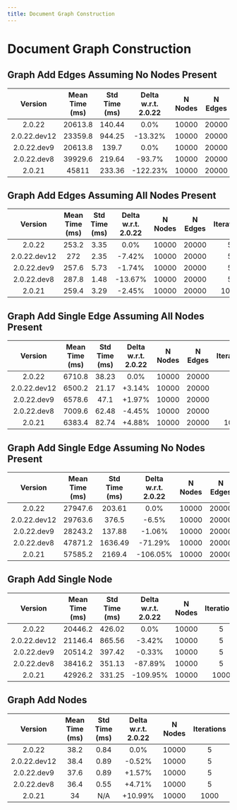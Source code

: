 ```yaml
---
title: Document Graph Construction
---
```

# Document Graph Construction

## Graph Add Edges Assuming No Nodes Present

| Version | Mean Time (ms) | Std Time (ms) | Delta w.r.t. 2.0.22 | N Nodes | N Edges | Iterations |
| :---: | :---: | :---: | :---: | :---: | :---: | :---: |
| 2.0.22 | 20613.8 | 140.44 | 0.0% | 10000 | 20000 | 5 |
| 2.0.22.dev12 | 23359.8 | 944.25 | -13.32% | 10000 | 20000 | 5 |
| 2.0.22.dev9 | 20613.8 | 139.7 | 0.0% | 10000 | 20000 | 5 |
| 2.0.22.dev8 | 39929.6 | 219.64 | -93.7% | 10000 | 20000 | 5 |
| 2.0.21 | 45811 | 233.36 | -122.23% | 10000 | 20000 | 1000 |
## Graph Add Edges Assuming All Nodes Present

| Version | Mean Time (ms) | Std Time (ms) | Delta w.r.t. 2.0.22 | N Nodes | N Edges | Iterations |
| :---: | :---: | :---: | :---: | :---: | :---: | :---: |
| 2.0.22 | 253.2 | 3.35 | 0.0% | 10000 | 20000 | 5 |
| 2.0.22.dev12 | 272 | 2.35 | -7.42% | 10000 | 20000 | 5 |
| 2.0.22.dev9 | 257.6 | 5.73 | -1.74% | 10000 | 20000 | 5 |
| 2.0.22.dev8 | 287.8 | 1.48 | -13.67% | 10000 | 20000 | 5 |
| 2.0.21 | 259.4 | 3.29 | -2.45% | 10000 | 20000 | 1000 |
## Graph Add Single Edge Assuming All Nodes Present

| Version | Mean Time (ms) | Std Time (ms) | Delta w.r.t. 2.0.22 | N Nodes | N Edges | Iterations |
| :---: | :---: | :---: | :---: | :---: | :---: | :---: |
| 2.0.22 | 6710.8 | 38.23 | 0.0% | 10000 | 20000 | 5 |
| 2.0.22.dev12 | 6500.2 | 21.17 | +3.14% | 10000 | 20000 | 5 |
| 2.0.22.dev9 | 6578.6 | 47.1 | +1.97% | 10000 | 20000 | 5 |
| 2.0.22.dev8 | 7009.6 | 62.48 | -4.45% | 10000 | 20000 | 5 |
| 2.0.21 | 6383.4 | 82.74 | +4.88% | 10000 | 20000 | 1000 |
## Graph Add Single Edge Assuming No Nodes Present

| Version | Mean Time (ms) | Std Time (ms) | Delta w.r.t. 2.0.22 | N Nodes | N Edges | Iterations |
| :---: | :---: | :---: | :---: | :---: | :---: | :---: |
| 2.0.22 | 27947.6 | 203.61 | 0.0% | 10000 | 20000 | 5 |
| 2.0.22.dev12 | 29763.6 | 376.5 | -6.5% | 10000 | 20000 | 5 |
| 2.0.22.dev9 | 28243.2 | 137.88 | -1.06% | 10000 | 20000 | 5 |
| 2.0.22.dev8 | 47871.2 | 1636.49 | -71.29% | 10000 | 20000 | 5 |
| 2.0.21 | 57585.2 | 2169.4 | -106.05% | 10000 | 20000 | 1000 |
## Graph Add Single Node

| Version | Mean Time (ms) | Std Time (ms) | Delta w.r.t. 2.0.22 | N Nodes | Iterations |
| :---: | :---: | :---: | :---: | :---: | :---: |
| 2.0.22 | 20446.2 | 426.02 | 0.0% | 10000 | 5 |
| 2.0.22.dev12 | 21146.4 | 865.56 | -3.42% | 10000 | 5 |
| 2.0.22.dev9 | 20514.2 | 397.42 | -0.33% | 10000 | 5 |
| 2.0.22.dev8 | 38416.2 | 351.13 | -87.89% | 10000 | 5 |
| 2.0.21 | 42926.2 | 331.25 | -109.95% | 10000 | 1000 |
## Graph Add Nodes

| Version | Mean Time (ms) | Std Time (ms) | Delta w.r.t. 2.0.22 | N Nodes | Iterations |
| :---: | :---: | :---: | :---: | :---: | :---: |
| 2.0.22 | 38.2 | 0.84 | 0.0% | 10000 | 5 |
| 2.0.22.dev12 | 38.4 | 0.89 | -0.52% | 10000 | 5 |
| 2.0.22.dev9 | 37.6 | 0.89 | +1.57% | 10000 | 5 |
| 2.0.22.dev8 | 36.4 | 0.55 | +4.71% | 10000 | 5 |
| 2.0.21 | 34 | N/A | +10.99% | 10000 | 1000 |
